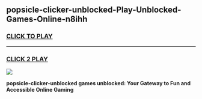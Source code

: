 
## popsicle-clicker-unblocked-Play-Unblocked-Games-Online-n8ihh
<h3>
<a href="https://premium76.site?title=popsicle-clicker-unblocked&ref=25A">CLICK TO PLAY</a></h3>
<hr>

<h3>
<a href="https://premium76.site?title=popsicle-clicker-unblocked&ref=25A">CLICK 2 PLAY</a>
  
</h3>

<a href="https://premium76.site?title=popsicle-clicker-unblocked&ref=25A"><img src="https://clearcache.store/games.png"></a>


**popsicle-clicker-unblocked games unblocked: Your Gateway to Fun and Accessible Online Gaming**
